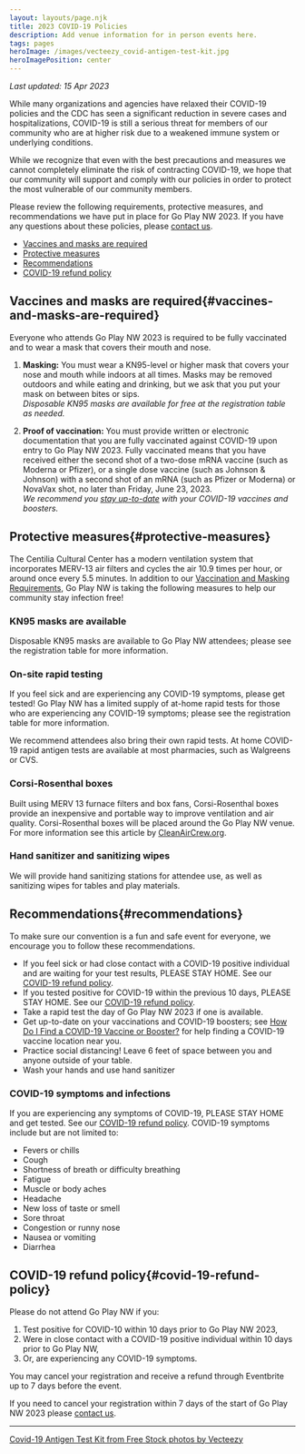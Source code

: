 ```yaml
---
layout: layouts/page.njk
title: 2023 COVID-19 Policies
description: Add venue information for in person events here.
tags: pages
heroImage: /images/vecteezy_covid-antigen-test-kit.jpg
heroImagePosition: center
---
```

 
_Last updated: 15 Apr 2023_

While many organizations and agencies have relaxed their COVID-19 policies and the CDC has seen a significant reduction in severe cases and hospitalizations, COVID-19 is still a serious threat for members of our community who are at higher risk due to a weakened immune system or underlying conditions.

While we recognize that even with the best precautions and measures we cannot completely eliminate the risk of contracting COVID-19, we hope that our community will support and comply with our policies in order to protect the most vulnerable of our community members.

Please review the following requirements, protective measures, and recommendations we have put in place for Go Play NW 2023. If you have any questions about these policies, please [contact us](/contact-us).

* [Vaccines and masks are required](#vaccines-and-masks-are-required)
* [Protective measures](#protective-measures)
* [Recommendations](#recommendations)
* [COVID-19 refund policy](#covid-19-refund-policy)

## Vaccines and masks are required{#vaccines-and-masks-are-required}
Everyone who attends Go Play NW 2023 is required to be fully vaccinated and to wear a mask that covers their mouth and nose.

1. **Masking:** You must wear a KN95-level or higher mask that covers your nose and mouth while indoors at all times. Masks may be removed outdoors and while eating and drinking, but we ask that you put your mask on between bites or sips.  
_Disposable KN95 masks are available for free at the registration table as needed._

2. **Proof of vaccination:** You must provide written or electronic documentation that you are fully vaccinated against COVID-19 upon entry to Go Play NW 2023. Fully vaccinated means that you have received either the second shot of a two-dose mRNA vaccine (such as Moderna or Pfizer), or a single dose vaccine (such as Johnson & Johnson) with a second shot of an mRNA (such as Pfizer or Moderna) or NovaVax shot, no later than Friday, June 23, 2023.  
_We recommend you [stay up-to-date](https://www.cdc.gov/coronavirus/2019-ncov/vaccines/stay-up-to-date.html) with your COVID-19 vaccines and boosters._


## Protective measures{#protective-measures}
The Centilia Cultural Center has a modern ventilation system that incorporates MERV-13 air filters and cycles the air 10.9 times per hour, or around once every 5.5 minutes. In addition to our [Vaccination and Masking Requirements](#vaccines-and-masks-are-required), Go Play NW is taking the following measures to help our community stay infection free!

### KN95 masks are available
Disposable KN95 masks are available to Go Play NW attendees; please see the registration table for more information.

### On-site rapid testing
If you feel sick and are experiencing any COVID-19 symptoms, please get tested! Go Play NW has a limited supply of at-home rapid tests for those who are experiencing any COVID-19 symptoms; please see the registration table for more information.

We recommend attendees also bring their own rapid tests. At home COVID-19 rapid antigen tests are available at most pharmacies, such as Walgreens or CVS.

### Corsi-Rosenthal boxes
Built using MERV 13 furnace filters and box fans, Corsi-Rosenthal boxes provide an inexpensive and portable way to improve ventilation and air quality. Corsi-Rosenthal boxes will be placed around the Go Play NW venue. For more information see this article by [CleanAirCrew.org](https://cleanaircrew.org/box-fan-filters/).

### Hand sanitizer and sanitizing wipes
We will provide hand sanitizing stations for attendee use, as well as sanitizing wipes for tables and play materials.

## Recommendations{#recommendations}
To make sure our convention is a fun and safe event for everyone, we encourage you to follow these recommendations.

* If you feel sick or had close contact with a COVID-19 positive individual and are waiting for your test results, PLEASE STAY HOME. See our [COVID-19 refund policy](#covid-19-refund-policy).
* If you tested positive for COVID-19 within the previous 10 days, PLEASE STAY HOME. See our [COVID-19 refund policy](#covid-19-refund-policy). 
* Take a rapid test the day of Go Play NW 2023 if one is available.
* Get up-to-date on your vaccinations and COVID-19 boosters; see [How Do I Find a COVID-19 Vaccine or Booster?](https://www.cdc.gov/coronavirus/2019-ncov/vaccines/How-Do-I-Get-a-COVID-19-Vaccine.html) for help finding a COVID-19 vaccine location near you.
* Practice social distancing! Leave 6 feet of space between you and anyone outside of your table.
* Wash your hands and use hand sanitizer

### COVID-19 symptoms and infections
If you are experiencing any symptoms of COVID-19, PLEASE STAY HOME and get tested. See our [COVID-19 refund policy](#covid-19-refund-policy).
COVID-19 symptoms include but are not limited to: 

* Fevers or chills
* Cough 
* Shortness of breath or difficulty breathing
* Fatigue
* Muscle or body aches
* Headache
* New loss of taste or smell
* Sore throat
* Congestion or runny nose
* Nausea or vomiting
* Diarrhea

## COVID-19 refund policy{#covid-19-refund-policy}
Please do not attend Go Play NW if you:

1. Test positive for COVID-10 within 10 days prior to Go Play NW 2023,
2. Were in close contact with a COVID-19 positive individual within 10 days prior to Go Play NW,
3. Or, are experiencing any COVID-19 symptoms.

You may cancel your registration and receive a refund through Eventbrite up to 7 days before the event.

If you need to cancel your registration within 7 days of the start of Go Play NW 2023 please [contact us](/contact-us).

---
<a href="https://www.vecteezy.com/free-photos">Covid-19 Antigen Test Kit from Free Stock photos by Vecteezy</a>
